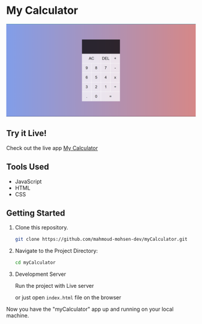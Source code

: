 # My Calculator

<img src='./myCalculator-preview.png'></img>

## Try it Live!

Check out the live app [My Calculator]()

## Tools Used

-   JavaScript
-   HTML
-   CSS

## Getting Started

1. Clone this repository.

    ```bash
    git clone https://github.com/mahmoud-mohsen-dev/myCalculator.git
    ```

2. Navigate to the Project Directory:
    ```bash
    cd myCalculator
    ```
3. Development Server

    Run the project with Live server

    or just open `index.html` file on the browser

Now you have the "myCalculator" app up and running on your local machine.
